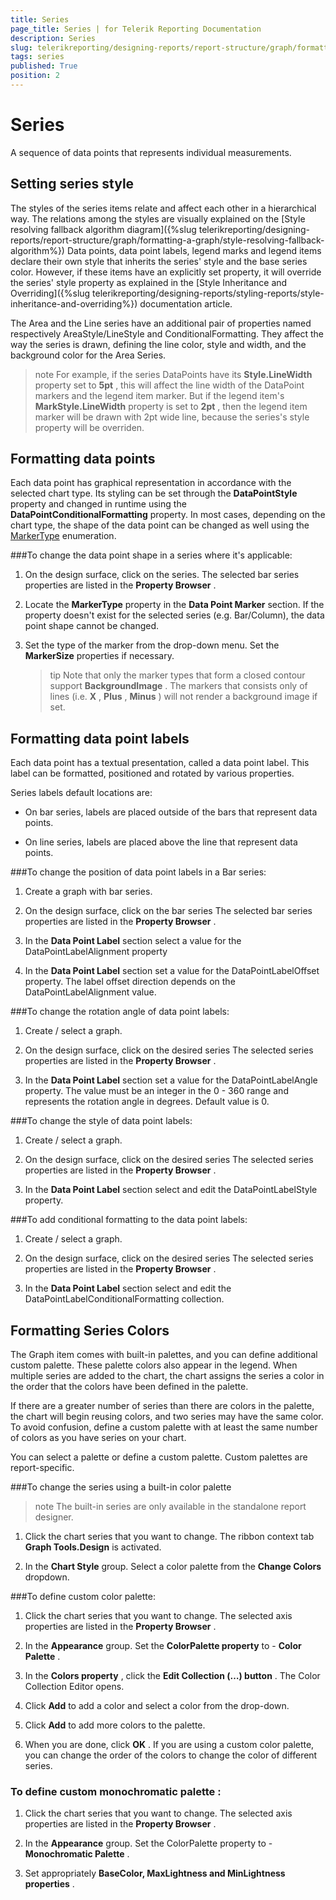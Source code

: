 ```yaml
---
title: Series
page_title: Series | for Telerik Reporting Documentation
description: Series
slug: telerikreporting/designing-reports/report-structure/graph/formatting-a-graph/series
tags: series
published: True
position: 2
---
```


# Series



A sequence of data points that represents individual measurements.

## Setting series style

The styles of the series items relate and affect each other in a hierarchical way. The relations among the styles are visually explained on the           [Style resolving fallback algorithm diagram]({%slug telerikreporting/designing-reports/report-structure/graph/formatting-a-graph/style-resolving-fallback-algorithm%})           Data points, data point labels, legend marks and legend items declare their own style that inherits the series' style           and the base series color. However, if these items have an explicitly set property, it will override the series' style property as explained in the           [Style Inheritance and Overriding]({%slug telerikreporting/designing-reports/styling-reports/style-inheritance-and-overriding%}) documentation article.         

The Area and the Line series have an additional pair of properties named respectively AreaStyle/LineStyle and ConditionalFormatting.           They affect the way the series is drawn, defining the line color, style and width, and the background color for the Area Series.         

>note For example, if the series DataPoints have its  __Style.LineWidth__  property set to  __5pt__ , this will             affect the line width of the DataPoint markers and the legend item marker. But if the legend item's  __MarkStyle.LineWidth__  property             is set to  __2pt__ , then the legend item marker will be drawn with 2pt wide line, because the series's style property will be overriden.           


## Formatting data points

Each data point has graphical representation in accordance with the selected chart type. Its styling can be set through the            __DataPointStyle__  property and changed in runtime using the __DataPointConditionalFormatting__  property.           In most cases, depending on the chart type, the shape of the data point can be changed as well using the           [MarkerType](/reporting/api/Telerik.Reporting.LineSeries#Telerik_Reporting_LineSeries_MarkerType) enumeration.         

###To change the data point shape in a series where it's applicable: 

1. On the design surface, click on the series.                     The selected bar series properties are listed in the __Property Browser__ .                 

1. Locate the __MarkerType__   property in the __Data Point Marker__  section.                     If the property doesn't exist for the selected series (e.g. Bar/Column), the data point shape cannot be changed.

1. Set the type of the marker from the drop-down menu. Set the __MarkerSize__  properties if necessary.                 

    >tip Note that only the marker types that form a closed contour support  __BackgroundImage__ . The markers                   that consists only of lines (i.e.  __X__ ,  __Plus__ ,  __Minus__ )                   will not render a background image if set.                 



## Formatting data point labels

Each data point has a textual presentation, called a data point label.           This label can be formatted, positioned and rotated by various properties.         

Series labels default locations are:

* On bar series, labels are placed outside of the bars that represent data points.

* On line series, labels are placed above the line that represent data points.

###To change the position of data point labels in a Bar series:

1. Create a graph with bar series.

1. On the design surface, click on the bar series    The selected bar series properties are listed in the __Property Browser__ .                 

1. In the __Data Point Label__  section select a value for the DataPointLabelAlignment property                 

1. In the __Data Point Label__  section set a value for the DataPointLabelOffset property.                     The label offset direction depends on the DataPointLabelAlignment value.                 

###To change the rotation angle of data point labels:

1. Create / select a graph.

1. On the design surface, click on the desired series    The selected series properties are listed in the __Property Browser__ .                 

1. In the __Data Point Label__  section set a value for the DataPointLabelAngle property.                     The value must be an integer in the 0 - 360 range and represents the rotation angle in degrees.                   Default value is 0.                 

###To change the style of data point labels:

1. Create / select a graph.

1. On the design surface, click on the desired series    The selected series properties are listed in the __Property Browser__ .                 

1. In the __Data Point Label__  section select and edit the DataPointLabelStyle property.                 

###To add conditional formatting to the data point labels:

1. Create / select a graph.

1. On the design surface, click on the desired series    The selected series properties are listed in the __Property Browser__ .                 

1. In the __Data Point Label__  section select and edit the DataPointLabelConditionalFormatting collection.                 

## Formatting Series Colors

The Graph item comes with built-in palettes, and you can define additional custom palette.           These palette colors also appear in the legend.           When multiple series are added to the chart, the chart assigns the series a color in the order           that the colors have been defined in the palette.         

If there are a greater number of series than there are colors in the palette,           the chart will begin reusing colors, and two series may have the same color.           To avoid confusion, define a custom palette with at least the same number of colors as you have series on your chart.         

You can select a palette or define a custom palette. Custom palettes are report-specific.         

###To change the series using a built-in color palette

>note             The built-in series are only available in the standalone report designer.          


1. Click the chart series that you want to change.    The ribbon context tab __Graph Tools.Design__  is activated.                 

1. In the __Chart Style__  group. Select a color palette from the                   __Change Colors__  dropdown.                 

###To define custom color palette:

1. Click the chart series that you want to change.    The selected axis properties are listed in the __Property Browser__ .                 

1. In the __Appearance__  group. Set the __ColorPalette property__  to -                   __Color Palette__ .                 

1. In the __Colors property__ , click the __Edit Collection (…) button__ .                   The Color Collection Editor opens.                 

1. Click __Add__  to add a color and select a color from the drop-down.                 

1. Click __Add__  to add more colors to the palette.                 

1. When you are done, click __OK__ .                 If you are using a custom color palette, you can change the order of the colors to change the color of different series.

###            To define custom __monochromatic palette__ :
          

1. Click the chart series that you want to change.    The selected axis properties are listed in the __Property Browser__ .                 

1. In the __Appearance__  group. Set the ColorPalette property to -                   __Monochromatic Palette__ .                 

1. Set appropriately __BaseColor, MaxLightness and MinLightness properties__ .                 
